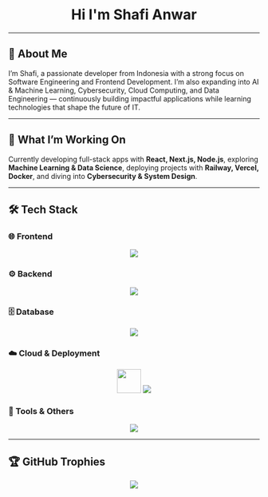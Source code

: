 <h1 align="center">Hi I'm Shafi Anwar</h1>

---

## 🚀 About Me  

I’m Shafi, a passionate developer from Indonesia with a strong focus on Software Engineering and Frontend Development. I’m also expanding into AI & Machine Learning, Cybersecurity, Cloud Computing, and Data Engineering — continuously building impactful applications while learning technologies that shape the future of IT.

---

## 🔭 What I’m Working On  

Currently developing full-stack apps with **React, Next.js, Node.js**, exploring **Machine Learning & Data Science**, deploying projects with **Railway, Vercel, Docker**, and diving into **Cybersecurity & System Design**.

---

## 🛠 Tech Stack  

### 🌐 Frontend  
<p align="center">
  <img src="https://skillicons.dev/icons?i=html,css,js,ts,react,nextjs,redux,tailwind,bootstrap,vite" />
</p>

### ⚙️ Backend  
<p align="center">
  <img src="https://skillicons.dev/icons?i=nodejs,express,laravel,php,python,java" />
</p>

### 🗄️ Database  
<p align="center">
  <img src="https://skillicons.dev/icons?i=mysql,postgres,mongodb,sqlite,firebase" />
</p>

### ☁️ Cloud & Deployment  
<p align="center">
  <img src="https://cdn.simpleicons.org/render/46E3B7" width="48" height="48"/>
  <img src="https://skillicons.dev/icons?i=vercel,netlify,heroku,aws,docker" />
</p>

### 🔧 Tools & Others  
<p align="center">
  <img src="https://skillicons.dev/icons?i=git,github,postman,vscode,figma,linux,bash" />
</p>

---

## 🏆 GitHub Trophies  
<p align="center">
  <img src="https://github-profile-trophy.vercel.app/?username=shafwar&theme=onedark&no-frame=true&row=1&column=7" />
</p>
